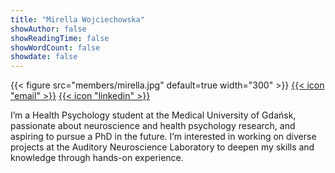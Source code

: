 ```yaml
---
title: "Mirella Wojciechowska"
showAuthor: false
showReadingTime: false
showWordCount: false
showdate: false
---
```


{{< figure src="members/mirella.jpg"  default=true width="300" >}}
[{{< icon "email" >}}](mailto:mirella.wojciechowska@gumed.edu.pl)
[{{< icon "linkedin" >}}](https://www.linkedin.com/in/mirella-wojciechowska-48909b2ab/)

I’m a Health Psychology student at the Medical University of Gdańsk, passionate about neuroscience and health psychology research, and aspiring to pursue a PhD in the future. I’m interested in working on diverse projects at the Auditory Neuroscience Laboratory to deepen my skills and knowledge through hands-on experience.